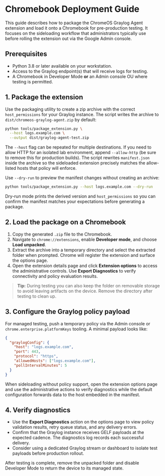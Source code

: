 # Chromebook Deployment Guide

This guide describes how to package the ChromeOS Graylog Agent extension and
load it onto a Chromebook for pre-production testing. It focuses on the
sideloading workflow that administrators typically use before rolling the
extension out via the Google Admin console.

## Prerequisites

- Python 3.8 or later available on your workstation.
- Access to the Graylog endpoint(s) that will receive logs for testing.
- A Chromebook in Developer Mode **or** an Admin console OU where testing is
  permitted.

## 1. Package the extension

Use the packaging utility to create a zip archive with the correct
`host_permissions` for your Graylog instance. The script writes the archive to
`dist/chromeos-graylog-agent.zip` by default:

```bash
python tools/package_extension.py \
  --host logs.example.com \
  --output dist/graylog-agent-test.zip
```

The `--host` flag can be repeated for multiple destinations. If you need to
allow HTTP for an isolated lab environment, append `--allow-http` (be sure to
remove this for production builds). The script rewrites `manifest.json` inside
the archive so the sideloaded extension precisely matches the allow-listed
hosts that policy will enforce.

Use `--dry-run` to preview the manifest changes without creating an archive:

```bash
python tools/package_extension.py --host logs.example.com --dry-run
```

Dry-run mode prints the derived version and `host_permissions` so you can
confirm the manifest matches your expectations before generating a package.

## 2. Load the package on a Chromebook

1. Copy the generated `.zip` file to the Chromebook.
2. Navigate to `chrome://extensions`, enable **Developer mode**, and choose
   **Load unpacked**.
3. Extract the archive into a temporary directory and select the extracted
   folder when prompted. Chrome will register the extension and surface the
   options page.
4. Open the extension details page and click **Extension options** to access the
   administrative controls. Use **Export Diagnostics** to verify connectivity
   and policy evaluation results.

> **Tip:** During testing you can also keep the folder on removable storage to
> avoid leaving artifacts on the device. Remove the directory after testing to
> clean up.

## 3. Configure the Graylog policy payload

For managed testing, push a temporary policy via the Admin console or
`chrome.enterprise.platformKeys` tooling. A minimal payload looks like:

```json
{
  "graylogConfig": {
    "host": "logs.example.com",
    "port": 443,
    "protocol": "https",
    "allowedHosts": ["logs.example.com"],
    "pollIntervalMinutes": 5
  }
}
```

When sideloading without policy support, open the extension options page and
use the administrative actions to verify diagnostics while the default
configuration forwards data to the host embedded in the manifest.

## 4. Verify diagnostics

- Use the **Export Diagnostics** action on the options page to view policy
  validation results, retry queue status, and any delivery errors.
- Confirm that the Graylog instance receives GELF payloads at the expected
  cadence. The diagnostics log records each successful delivery.
- Consider using a dedicated Graylog stream or dashboard to isolate test
  payloads before production rollout.

After testing is complete, remove the unpacked folder and disable Developer
Mode to return the device to its managed state.
